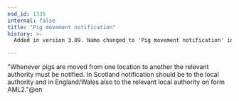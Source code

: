 ```yaml
---
esd_id: 1335
internal: false
title: "Pig movement notification"
history: >-
  Added in version 3.09. Name changed to 'Pig movement notification' in version 4.00.

---
```


"Whenever pigs are moved from one location to another the relevant authority must be notified. 
In Scotland notification should be to the local authority and in England/Wales also to the relevant local authority on form AML2."@en

